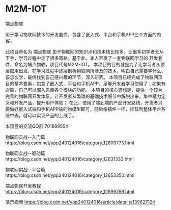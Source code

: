 # M2M-IOT
 端点物联

用于学习物联网技术的开发套件，包含了嵌入式、平台和手机APP三个方面的内容。

此项目命名为 端点物联 由于物联网的知识点和技术栈比较多，让很多初学者无从下手，学习过程中走了很多弯路。基于此，本人开发了一套物联网学习的 开发套件，命名为端点物联，项目代号M2M-IOT。 本项目的目的就是为了让学习者从顶层应用出发，在学习过程中逐层剖析物联网所涉及的技术，明白自己需要学什么、该怎么学，最终找到自己感兴趣的环节，深入研究。 本项目已经完成了物联网项目的基本要素，包含了嵌入式、平台和手机APP，足够开发者学习使用了；如果有兴趣，自己可以深入完善各个模块的功能。 本项目的核心思想是，提供一个较为完善的物联网开发体系，让开发者从繁琐的基础技术细节中解脱出来，集中精力定义和开发产品，提升用户体验； 在此，使用了端到端的产品开发路线，开发者只要做好嵌入式端和手机APP端的物模型即可，随后像插件一样，挂载到整体平台系统中去，就可以实现产品的上线了。

 本项目的交流QQ群:701889554

物联网实战--入门篇https://blog.csdn.net/ypp240124016/category_12609773.html

物联网实战--驱动篇https://blog.csdn.net/ypp240124016/category_12631333.html

物联网实战--平台篇https://blog.csdn.net/ypp240124016/category_12653350.html

端点物联开发教程 https://blog.csdn.net/ypp240124016/category_12696766.html

演示视频 https://blog.csdn.net/ypp240124016/article/details/139627124

